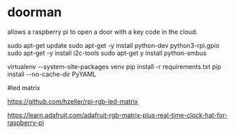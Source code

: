# doorman
allows a raspberry pi to open a door with a key code in the cloud.


sudo apt-get update
sudo apt-get -y install python-dev python3-rpi.gpio
sudo apt-get -y install i2c-tools
sudo apt-get y install python-smbus

virtualenv --system-site-packages venv
pip install -r requirements.txt
pip install --no-cache-dir PyYAML


#led matrix

https://github.com/hzeller/rpi-rgb-led-matrix 

https://learn.adafruit.com/adafruit-rgb-matrix-plus-real-time-clock-hat-for-raspberry-pi 
